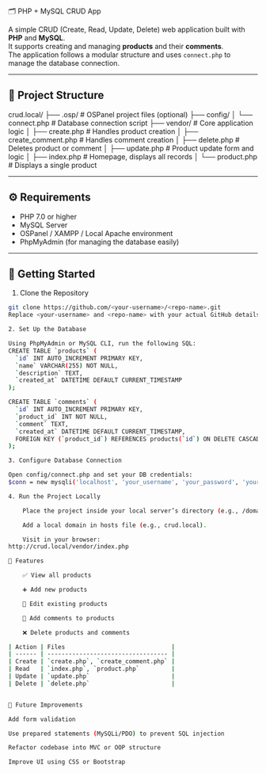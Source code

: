 🗂 PHP + MySQL CRUD App

A simple CRUD (Create, Read, Update, Delete) web application built with **PHP** and **MySQL**.  
It supports creating and managing **products** and their **comments**.  
The application follows a modular structure and uses `connect.php` to manage the database connection.

---

## 📁 Project Structure

crud.local/
├── .osp/ # OSPanel project files (optional)
├── config/
│ └── connect.php # Database connection script
├── vendor/ # Core application logic
│ ├── create.php # Handles product creation
│ ├── create_comment.php # Handles comment creation
│ ├── delete.php # Deletes product or comment
│ ├── update.php # Product update form and logic
│ ├── index.php # Homepage, displays all records
│ └── product.php # Displays a single product

---

## ⚙ Requirements

- PHP 7.0 or higher  
- MySQL Server  
- OSPanel / XAMPP / Local Apache environment  
- PhpMyAdmin (for managing the database easily)

---

## 🚀 Getting Started

1. Clone the Repository

```bash
git clone https://github.com/<your-username>/<repo-name>.git
Replace <your-username> and <repo-name> with your actual GitHub details.

2. Set Up the Database

Using PhpMyAdmin or MySQL CLI, run the following SQL:
CREATE TABLE `products` (
  `id` INT AUTO_INCREMENT PRIMARY KEY,
  `name` VARCHAR(255) NOT NULL,
  `description` TEXT,
  `created_at` DATETIME DEFAULT CURRENT_TIMESTAMP
);

CREATE TABLE `comments` (
  `id` INT AUTO_INCREMENT PRIMARY KEY,
  `product_id` INT NOT NULL,
  `comment` TEXT,
  `created_at` DATETIME DEFAULT CURRENT_TIMESTAMP,
  FOREIGN KEY (`product_id`) REFERENCES products(`id`) ON DELETE CASCADE
);

3. Configure Database Connection

Open config/connect.php and set your DB credentials:
$conn = new mysqli('localhost', 'your_username', 'your_password', 'your_database');

4. Run the Project Locally

    Place the project inside your local server’s directory (e.g., /domains/crud.local/ in OSPanel).

    Add a local domain in hosts file (e.g., crud.local).

    Visit in your browser:
http://crud.local/vendor/index.php

🧩 Features

    ✅ View all products

    ➕ Add new products

    📝 Edit existing products

    💬 Add comments to products

    ❌ Delete products and comments

| Action | Files                              |
| ------ | ---------------------------------- |
| Create | `create.php`, `create_comment.php` |
| Read   | `index.php`, `product.php`         |
| Update | `update.php`                       |
| Delete | `delete.php`                       |


🔧 Future Improvements

Add form validation

Use prepared statements (MySQLi/PDO) to prevent SQL injection

Refactor codebase into MVC or OOP structure

Improve UI using CSS or Bootstrap





